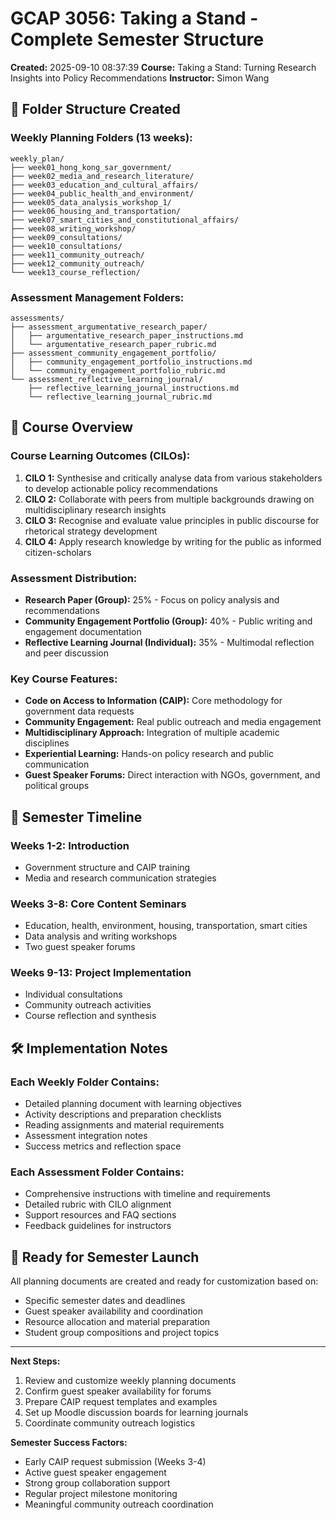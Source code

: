 # GCAP 3056: Taking a Stand - Complete Semester Structure

**Created:** 2025-09-10 08:37:39
**Course:** Taking a Stand: Turning Research Insights into Policy Recommendations
**Instructor:** Simon Wang

## 📁 Folder Structure Created

### Weekly Planning Folders (13 weeks):
```
weekly_plan/
├── week01_hong_kong_sar_government/
├── week02_media_and_research_literature/
├── week03_education_and_cultural_affairs/
├── week04_public_health_and_environment/
├── week05_data_analysis_workshop_1/
├── week06_housing_and_transportation/
├── week07_smart_cities_and_constitutional_affairs/
├── week08_writing_workshop/
├── week09_consultations/
├── week10_consultations/
├── week11_community_outreach/
├── week12_community_outreach/
└── week13_course_reflection/
```

### Assessment Management Folders:
```
assessments/
├── assessment_argumentative_research_paper/
│   ├── argumentative_research_paper_instructions.md
│   └── argumentative_research_paper_rubric.md
├── assessment_community_engagement_portfolio/
│   ├── community_engagement_portfolio_instructions.md
│   └── community_engagement_portfolio_rubric.md
└── assessment_reflective_learning_journal/
    ├── reflective_learning_journal_instructions.md
    └── reflective_learning_journal_rubric.md
```

## 🎯 Course Overview

### Course Learning Outcomes (CILOs):
1. **CILO 1:** Synthesise and critically analyse data from various stakeholders to develop actionable policy recommendations
2. **CILO 2:** Collaborate with peers from multiple backgrounds drawing on multidisciplinary research insights
3. **CILO 3:** Recognise and evaluate value principles in public discourse for rhetorical strategy development  
4. **CILO 4:** Apply research knowledge by writing for the public as informed citizen-scholars

### Assessment Distribution:
- **Research Paper (Group):** 25% - Focus on policy analysis and recommendations
- **Community Engagement Portfolio (Group):** 40% - Public writing and engagement documentation
- **Reflective Learning Journal (Individual):** 35% - Multimodal reflection and peer discussion

### Key Course Features:
- **Code on Access to Information (CAIP):** Core methodology for government data requests
- **Community Engagement:** Real public outreach and media engagement
- **Multidisciplinary Approach:** Integration of multiple academic disciplines
- **Experiential Learning:** Hands-on policy research and public communication
- **Guest Speaker Forums:** Direct interaction with NGOs, government, and political groups

## 📅 Semester Timeline

### Weeks 1-2: Introduction
- Government structure and CAIP training
- Media and research communication strategies

### Weeks 3-8: Core Content Seminars
- Education, health, environment, housing, transportation, smart cities
- Data analysis and writing workshops
- Two guest speaker forums

### Weeks 9-13: Project Implementation
- Individual consultations
- Community outreach activities  
- Course reflection and synthesis

## 🛠️ Implementation Notes

### Each Weekly Folder Contains:
- Detailed planning document with learning objectives
- Activity descriptions and preparation checklists
- Reading assignments and material requirements
- Assessment integration notes
- Success metrics and reflection space

### Each Assessment Folder Contains:
- Comprehensive instructions with timeline and requirements
- Detailed rubric with CILO alignment
- Support resources and FAQ sections
- Feedback guidelines for instructors

## 🚀 Ready for Semester Launch

All planning documents are created and ready for customization based on:
- Specific semester dates and deadlines
- Guest speaker availability and coordination
- Resource allocation and material preparation
- Student group compositions and project topics

---

**Next Steps:**
1. Review and customize weekly planning documents
2. Confirm guest speaker availability for forums
3. Prepare CAIP request templates and examples
4. Set up Moodle discussion boards for learning journals
5. Coordinate community outreach logistics

**Semester Success Factors:**
- Early CAIP request submission (Weeks 3-4)
- Active guest speaker engagement
- Strong group collaboration support
- Regular project milestone monitoring
- Meaningful community outreach coordination
